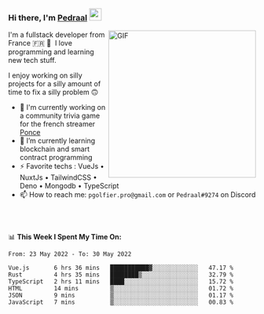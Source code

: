 ### Hi there, I'm <a href="https://pedraal.dev" target="_blank">Pedraal</a> <img src="https://media.giphy.com/media/hvRJCLFzcasrR4ia7z/giphy.gif" width="25px">
<img align="right" alt="GIF" src="https://pedraal.dev/avatar.png" width="300" height="300" />

I'm a fullstack developer from France 🇫🇷 🥖 &nbsp;I love programming and learning new
tech stuff.

I enjoy working on silly projects for a silly amount of time to fix a silly problem 🙃

- 🔭  I'm currently working on a community trivia game for the french streamer <a href="https://twitch.tv/ponce" target="_blank">Ponce</a>
- 🌱 I’m currently learning blockchain and smart contract programming
- ⚡ Favorite techs : VueJs &bull; NuxtJs &bull; TailwindCSS &bull; Deno &bull; Mongodb &bull; TypeScript
- 📫 How to reach me: `pgolfier.pro@gmail.com` or `Pedraal#9274` on Discord

<br>
<br>

📊 **This Week I Spent My Time On:**
<!--START_SECTION:waka-->

```text
From: 23 May 2022 - To: 30 May 2022

Vue.js       6 hrs 36 mins   ███████████▓░░░░░░░░░░░░░   47.17 %
Rust         4 hrs 35 mins   ████████▒░░░░░░░░░░░░░░░░   32.79 %
TypeScript   2 hrs 11 mins   ████░░░░░░░░░░░░░░░░░░░░░   15.72 %
HTML         14 mins         ▒░░░░░░░░░░░░░░░░░░░░░░░░   01.72 %
JSON         9 mins          ▒░░░░░░░░░░░░░░░░░░░░░░░░   01.17 %
JavaScript   7 mins          ▒░░░░░░░░░░░░░░░░░░░░░░░░   00.83 %
```

<!--END_SECTION:waka-->
